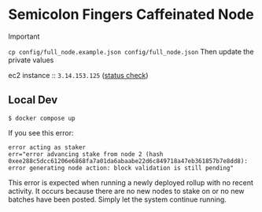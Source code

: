# Semicolon Fingers Caffeinated Node

> [!IMPORTANT]
> `cp config/full_node.example.json config/full_node.json`
> Then update the private values

ec2 instance :: `3.14.153.125` ([status check](https://semicolonfingers.com/rollup-status))

## Local Dev

```
$ docker compose up
```

If you see this error:
```
error acting as staker                   
err="error advancing stake from node 2 (hash 0xee288c5dcc61206e6868fa7a01da6abaabe22d6c849718a47eb361857b7e8dd8): error generating node action: block validation is still pending"
```
This error is expected when running a newly deployed rollup with no recent activity. It occurs because there are no new nodes to stake on or no new batches have been posted. Simply let the system continue running.
